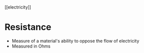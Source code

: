 [[electricity]]
# Resistance
- Measure of a material's ability to oppose the flow of electricity
- Measured in Ohms